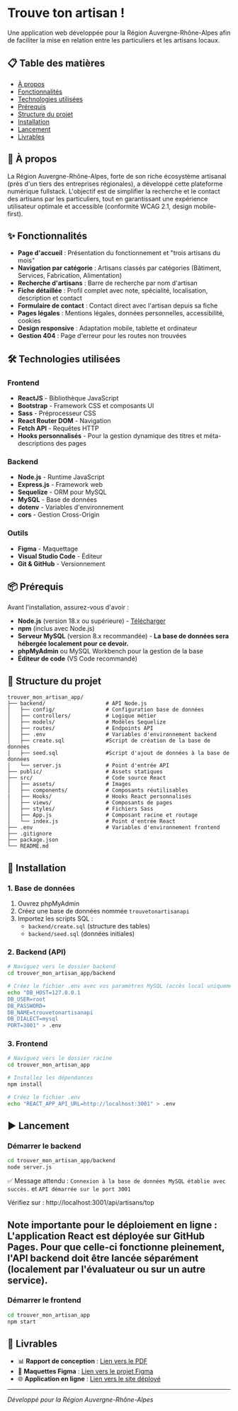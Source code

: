 # Trouve ton artisan !

Une application web développée pour la Région Auvergne-Rhône-Alpes afin de faciliter la mise en relation entre les particuliers et les artisans locaux.

## 📋 Table des matières

- [À propos](#-à-propos)
- [Fonctionnalités](#-fonctionnalités)
- [Technologies utilisées](#-technologies-utilisées)
- [Prérequis](#-prérequis)
- [Structure du projet](#-structure-du-projet)
- [Installation](#-installation)
- [Lancement](#-lancement)
- [Livrables](#-livrables)

## 🎯 À propos

La Région Auvergne-Rhône-Alpes, forte de son riche écosystème artisanal (près d'un tiers des entreprises régionales), a développé cette plateforme numérique fullstack. L'objectif est de simplifier la recherche et le contact des artisans par les particuliers, tout en garantissant une expérience utilisateur optimale et accessible (conformité WCAG 2.1, design mobile-first).

## ✨ Fonctionnalités

- **Page d'accueil** : Présentation du fonctionnement et "trois artisans du mois"
- **Navigation par catégorie** : Artisans classés par catégories (Bâtiment, Services, Fabrication, Alimentation)
- **Recherche d'artisans** : Barre de recherche par nom d'artisan
- **Fiche détaillée** : Profil complet avec note, spécialité, localisation, description et contact
- **Formulaire de contact** : Contact direct avec l'artisan depuis sa fiche
- **Pages légales** : Mentions légales, données personnelles, accessibilité, cookies
- **Design responsive** : Adaptation mobile, tablette et ordinateur
- **Gestion 404** : Page d'erreur pour les routes non trouvées

## 🛠️ Technologies utilisées

### Frontend

- **ReactJS** - Bibliothèque JavaScript
- **Bootstrap** - Framework CSS et composants UI
- **Sass** - Préprocesseur CSS
- **React Router DOM** - Navigation
- **Fetch API** - Requêtes HTTP
- **Hooks personnalisés** - Pour la gestion dynamique des titres et méta-descriptions des pages

### Backend

- **Node.js** - Runtime JavaScript
- **Express.js** - Framework web
- **Sequelize** - ORM pour MySQL
- **MySQL** - Base de données
- **dotenv** - Variables d'environnement
- **cors** - Gestion Cross-Origin

### Outils

- **Figma** - Maquettage
- **Visual Studio Code** - Éditeur
- **Git & GitHub** - Versionnement

## 📦 Prérequis

Avant l'installation, assurez-vous d'avoir :

- **Node.js** (version 18.x ou supérieure) - [Télécharger](https://nodejs.org/)
- **npm** (inclus avec Node.js)
- **Serveur MySQL** (version 8.x recommandée) - **La base de données sera hébergée localement pour ce devoir.**
- **phpMyAdmin** ou MySQL Workbench pour la gestion de la base
- **Éditeur de code** (VS Code recommandé)

## 📁 Structure du projet

```
trouver_mon_artisan_app/
├── backend/                   # API Node.js
│   ├── config/                # Configuration base de données
│   ├── controllers/           # Logique métier
│   ├── models/                # Modèles Sequelize
│   ├── routes/                # Endpoints API
│   ├── .env                   # Variables d'environnement backend
│   ├── create.sql             #Script de création de la base de données
│   ├── seed.sql               #Script d'ajout de données à la base de données
│   └── server.js              # Point d'entrée API
├── public/                    # Assets statiques
├── src/                       # Code source React
│   ├── assets/                # Images
│   ├── components/            # Composants réutilisables
|   ├── Hooks/                 # Hooks React personnalisés
│   ├── views/                 # Composants de pages
│   ├── styles/                # Fichiers Sass
│   ├── App.js                 # Composant racine et routage
│   └── index.js               # Point d'entrée React
├── .env                       # Variables d'environnement frontend
├── .gitignore
├── package.json
└── README.md
```

## 🚀 Installation

### 1. Base de données

1. Ouvrez phpMyAdmin
2. Créez une base de données nommée `trouvetonartisanapi`
3. Importez les scripts SQL :
   - `backend/create.sql` (structure des tables)
   - `backend/seed.sql` (données initiales)

### 2. Backend (API)

```bash
# Naviguez vers le dossier backend
cd trouver_mon_artisan_app/backend

# Créez le fichier .env avec vos paramètres MySQL (accès local uniquement)
echo "DB_HOST=127.0.0.1
DB_USER=root
DB_PASSWORD=
DB_NAME=trouvetonartisanapi
DB_DIALECT=mysql
PORT=3001" > .env
```

### 3. Frontend

```bash
# Naviguez vers le dossier racine
cd trouver_mon_artisan_app

# Installez les dépendances
npm install

# Créez le fichier .env
echo "REACT_APP_API_URL=http://localhost:3001" > .env
```

## ▶️ Lancement

### Démarrer le backend

```bash
cd trouver_mon_artisan_app/backend
node server.js
```

✅ Message attendu : `Connexion à la base de données MySQL établie avec succès.` et `API démarrée sur le port 3001`

Vérifiez sur : http://localhost:3001/api/artisans/top

## Note importante pour le déploiement en ligne : L'application React est déployée sur GitHub Pages. Pour que celle-ci fonctionne pleinement, l'API backend doit être lancée séparément (localement par l'évaluateur ou sur un autre service).

### Démarrer le frontend

```bash
cd trouver_mon_artisan_app
npm start
```

## 📖 Livrables

- 📊 **Rapport de conception** : [Lien vers le PDF](../trouver_mon_artisan_app/src/assets/Pdf/RAPPORT_DE_CONCEPTION_ET_DÉVELOPPEMENT_Trouve_ton_artisan.pdf)
- 🎨 **Maquettes Figma** : [Lien vers le projet Figma](https://www.figma.com/design/xOKsqnGnTt8A0tjQ3q9XyU/Devoir-Bilan-Morieux-Tony?node-id=0-1&t=mYo54lJSy2OAwu4I-1)
- 🌐 **Application en ligne** : [Lien vers le site déployé](https://toon-mo.github.io/Morieux_Tony_devoir_8_Devoir_Bilan_Trouve_ton_artisan/)

---

_Développé pour la Région Auvergne-Rhône-Alpes_
